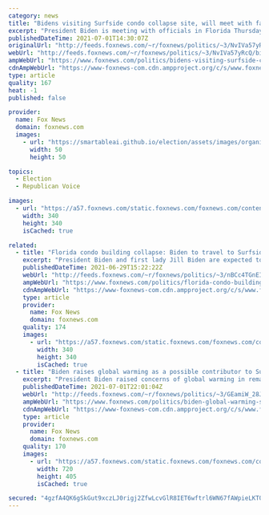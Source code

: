 ```yaml
---
category: news
title: "Bidens visiting Surfside condo collapse site, will meet with families of those missing"
excerpt: "President Biden is meeting with officials in Florida Thursday as search and rescue efforts at the Champlain Towers South condo building collapse site have been temporarily halted over structural concerns, with 18 confirmed dead and 145 still unaccounted for. "
publishedDateTime: 2021-07-01T14:30:07Z
originalUrl: "http://feeds.foxnews.com/~r/foxnews/politics/~3/NvIVa57yRcQ/bidens-visiting-surfside-collapse-site-families-missing"
webUrl: "http://feeds.foxnews.com/~r/foxnews/politics/~3/NvIVa57yRcQ/bidens-visiting-surfside-collapse-site-families-missing"
ampWebUrl: "https://www.foxnews.com/politics/bidens-visiting-surfside-collapse-site-families-missing.amp"
cdnAmpWebUrl: "https://www-foxnews-com.cdn.ampproject.org/c/s/www.foxnews.com/politics/bidens-visiting-surfside-collapse-site-families-missing.amp"
type: article
quality: 167
heat: -1
published: false

provider:
  name: Fox News
  domain: foxnews.com
  images:
    - url: "https://smartableai.github.io/election/assets/images/organizations/foxnews.com-50x50.jpg"
      width: 50
      height: 50

topics:
  - Election
  - Republican Voice

images:
  - url: "https://a57.foxnews.com/static.foxnews.com/foxnews.com/content/uploads/2018/09/340/340/i-zxjs75c-xl.jpg?ve=1&tl=1"
    width: 340
    height: 340
    isCached: true

related:
  - title: "Florida condo building collapse: Biden to travel to Surfside on Thursday"
    excerpt: "President Biden and first lady Jill Biden are expected to travel to Surfside, Florida, on Thursday after the collapse of a beachfront condo building that left 10 dead and more than 150 people still missing. "
    publishedDateTime: 2021-06-29T15:22:22Z
    webUrl: "http://feeds.foxnews.com/~r/foxnews/politics/~3/nBCc4TGnEIQ/florida-condo-building-collapse-biden-surfside"
    ampWebUrl: "https://www.foxnews.com/politics/florida-condo-building-collapse-biden-surfside.amp"
    cdnAmpWebUrl: "https://www-foxnews-com.cdn.ampproject.org/c/s/www.foxnews.com/politics/florida-condo-building-collapse-biden-surfside.amp"
    type: article
    provider:
      name: Fox News
      domain: foxnews.com
    quality: 174
    images:
      - url: "https://a57.foxnews.com/static.foxnews.com/foxnews.com/content/uploads/2020/10/340/340/brooke-singman-headshot.jpg?ve=1&tl=1"
        width: 340
        height: 340
        isCached: true
  - title: "Biden raises global warming as a possible contributor to Surfside condo collapse"
    excerpt: "President Biden raised concerns of global warming in remarks on what could have potentially contributed to the Surfside Condo collapse in Miami last week."
    publishedDateTime: 2021-07-01T22:01:04Z
    webUrl: "http://feeds.foxnews.com/~r/foxnews/politics/~3/GEamiW_28Jw/biden-global-warming-surfside-condo-collapse"
    ampWebUrl: "https://www.foxnews.com/politics/biden-global-warming-surfside-condo-collapse.amp"
    cdnAmpWebUrl: "https://www-foxnews-com.cdn.ampproject.org/c/s/www.foxnews.com/politics/biden-global-warming-surfside-condo-collapse.amp"
    type: article
    provider:
      name: Fox News
      domain: foxnews.com
    quality: 170
    images:
      - url: "https://a57.foxnews.com/static.foxnews.com/foxnews.com/content/uploads/2021/07/720/405/BIDEN-TO-SURFSIDE.png?ve=1&tl=1"
        width: 720
        height: 405
        isCached: true

secured: "4gzfA4QK6gSkGut9xczLJ0rigj2ZfwLcvGlR8IET6wftrl6WN67fAWpieLKT06/pmGprOA5uTUhJ3shPhOE9sOUSAeuVbYxfzAejRvvpHxlhBLW/3WgtHEMMxix0tZxA2A/WMwbx3ysdH8ovbecxi/f0AT3a/Vwg5RvYr+dAsS53rRpkIgaI5vCZakz/y5RzfuvQQm0eDs9kIYAv1S3vCc+tnX4Kkd4N/li1gWMz1/+wPxbVo/FEl6BRgy1mNmQV9v4rZVb69Q8hRf8qZ/Fl/7XeeekV46dNFvuSAHeaQhAb35plRN2f+i5WGaXB71l69HsCs5LPfDpThJYvgbPvgzYtkwQj1MvZ7WaO8sidmHk=;zghJvrLNaPTYh6eFQM9SWw=="
---
```


